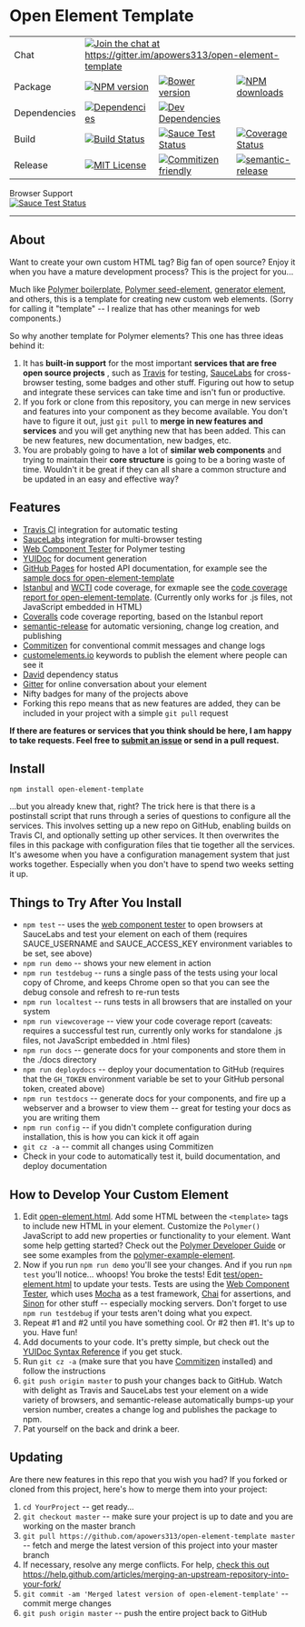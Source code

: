 # Open Element Template

<table>
	<tr> 
		<td>Chat</td> <td colspan=3><a href="https://gitter.im/apowers313/open-element-template?utm_source=badge&utm_medium=badge&utm_campaign=pr-badge&utm_content=badge"><img src="https://badges.gitter.im/Join%20Chat.svg" alt="Join the chat at https://gitter.im/apowers313/open-element-template"></a></td> 
	</tr>
	<tr>
		<td>Package</td> <td><a href="https://npmjs.org/package/open-element-template"><img src="http://img.shields.io/npm/v/open-element-template.svg?style=flat" alt="NPM version"></a></td> <td><a href="http://badge.fury.io/bo/open-element-template"><img src="https://badge.fury.io/bo/open-element-template.svg" alt="Bower version"></a>
</td>  <td><a href="https://npmjs.org/package/open-element-template"><img src="http://img.shields.io/npm/dm/open-element-template.svg?style=flat" alt="NPM downloads"></a></td> 
	</tr>
	<tr>
		<td>Dependencies</td> <td><a href="https://david-dm.org/apowers313/open-element-template#info=dependencies&view=table"><img src="https://david-dm.org/apowers313/open-element-template.svg" alt="Dependencies"></a></td> <td><a href="https://david-dm.org/apowers313/open-element-template#info=devDependencies&view=table"><img src="https://david-dm.org/apowers313/open-element-template/dev-status.svg" alt="Dev Dependencies"></a></td> <td></td> 
	</tr>
	<tr> 
		<td>Build</td> <td><a href="https://travis-ci.org/apowers313/open-element-template"><img src="https://travis-ci.org/apowers313/open-element-template.svg?branch=master" alt="Build Status"></a></td> <td><a href="https://saucelabs.com/u/apowers313"><img src="https://saucelabs.com/buildstatus/apowers313" alt="Sauce Test Status"></a></td> <td><a href="https://coveralls.io/github/apowers313/open-element-template?branch=master"><img src="https://coveralls.io/repos/apowers313/open-element-template/badge.svg?branch=master&service=github" alt="Coverage Status"></a></td> 
	</tr>
	<tr> 
		<td>Release</td> <td><a href="LICENSE"><img src="http://img.shields.io/badge/license-MIT-blue.svg?style=flat" alt="MIT License"></a>
</td> <td><a href="http://commitizen.github.io/cz-cli/"><img src="https://img.shields.io/badge/commitizen-friendly-brightgreen.svg" alt="Commitizen friendly"></a></td> <td><a href="https://github.com/semantic-release/semantic-release"><img src="https://img.shields.io/badge/%20%20%F0%9F%93%A6%F0%9F%9A%80-semantic--release-e10079.svg" alt="semantic-release"></a></td> 
	</tr>
</table>

Browser Support<br>
[![Sauce Test Status](https://saucelabs.com/browser-matrix/apowers313.svg)](https://saucelabs.com/u/apowers313)

---------------------------------------

## About
Want to create your own custom HTML tag? Big fan of open source? Enjoy it when you have a mature development process? This is the project for you...

Much like [Polymer boilerplate](https://github.com/webcomponents/polymer-boilerplate), [Polymer seed-element](https://github.com/polymerelements/seed-element), [generator element](https://github.com/webcomponents/generator-element), and others, this is a template for creating new custom web elements. (Sorry for calling it "template" -- I realize that has other meanings for web components.)

So why another template for Polymer elements? This one has three ideas behind it:

1. It has __built-in support__ for the most important __services that are free open source projects__
, such as [Travis](https://travis-ci.org/) for testing, [SauceLabs](https://saucelabs.com/home) for cross-browser testing, some badges and other stuff. Figuring out how to setup and integrate these services can take time and isn't fun or productive.
2. If you fork or clone from this repository, you can merge in new services and features into your component as they become available. You don't have to figure it out, just `git pull` to __merge in new features and services__ and you will get anything new that has been added. This can be new features, new documentation, new badges, etc.
3. You are probably going to have a lot of __similar web components__ and trying to maintain their __core structure__ is going to be a boring waste of time. Wouldn't it be great if they can all share a common structure and be updated in an easy and effective way?

## Features
* [Travis CI](https://travis-ci.org/) integration for automatic testing
* [SauceLabs](https://saucelabs.com/home) integration for multi-browser testing
* [Web Component Tester](https://github.com/Polymer/web-component-tester) for Polymer testing
* [YUIDoc](http://yui.github.io/yuidoc/) for document generation
* [GitHub Pages](https://pages.github.com/) for hosted API documentation, for example see the [sample docs for open-element-template](http://apowers313.github.io/open-element-template/)
* [Istanbul](https://gotwarlost.github.io/istanbul/) and [WCTI](https://www.npmjs.com/package/web-component-tester-istanbul) code coverage, for exmaple see the [code coverage report for open-element-template](http://apowers313.github.io/open-element-template/coverage). (Currently only works for .js files, not JavaScript embedded in HTML)
* [Coveralls](https://coveralls.io/) code coverage reporting, based on the Istanbul report
* [semantic-release](https://github.com/semantic-release/semantic-release) for automatic versioning, change log creation, and publishing
* [Commitizen](http://commitizen.github.io/cz-cli/) for conventional commit messages and change logs
* [customelements.io](https://customelements.io/) keywords to publish the element where people can see it
* [David](https://david-dm.org/) dependency status
* [Gitter](https://gitter.im) for online conversation about your element
* Nifty badges for many of the projects above
* Forking this repo means that as new features are added, they can be included in your project with a simple `git pull` request

__If there are features or services that you think should be here, I am happy to take requests. Feel free to [submit an issue](https://github.com/apowers313/open-element-template/issues) or send in a pull request.__ 

## Install

	npm install open-element-template

...but you already knew that, right? The trick here is that there is a postinstall script that runs through a series of questions to configure all the services. This involves setting up a new repo on GitHub, enabling builds on Travis CI, and optionally setting up other services. It then overwrites the files in this package with configuration files that tie together all the services. It's awesome when you have a configuration management system that just works together. Especially when you don't have to spend two weeks setting it up.

## Things to Try After You Install
* `npm test` -- uses the [web component tester](https://github.com/Polymer/web-component-tester) to open browsers at SauceLabs and test your element on each of them (requires SAUCE_USERNAME and SAUCE_ACCESS_KEY environment variables to be set, see above)
* `npm run demo` -- shows your new element in action
* `npm run testdebug` -- runs a single pass of the tests using your local copy of Chrome, and keeps Chrome open so that you can see the debug console and refresh to re-run tests
* `npm run localtest` -- runs tests in all browsers that are installed on your system
* `npm run viewcoverage` -- view your code coverage report (caveats: requires a successful test run, currently only works for standalone .js files, not JavaScript embedded in .html files)
* `npm run docs` -- generate docs for your components and store them in the ./docs directory
* `npm run deploydocs` -- deploy your documentation to GitHub (requires that the `GH_TOKEN` environment variable be set to your GitHub personal token, created above)
* `npm run testdocs` -- generate docs for your components, and fire up a webserver and a browser to view them -- great for testing your docs as you are writing them
* `npm run config` -- if you didn't complete configuration during installation, this is how you can kick it off again
* `git cz -a` -- commit all changes using Commitizen
* Check in your code to automatically test it, build documentation, and deploy documentation

## How to Develop Your Custom Element
1. Edit [open-element.html](open-element.html). Add some HTML between the `<template>` tags to include new HTML in your element. Customize the `Polymer()` JavaScript to add new properties or functionality to your element. Want some help getting started? Check out the [Polymer Developer Guide](https://www.polymer-project.org/1.0/docs/devguide/feature-overview.html) or see some examples from the [polymer-example-element](https://github.com/apowers313/polymer-example-element).
1. Now if you run `npm run demo` you'll see your changes. And if you run `npm test` you'll notice... whoops! You broke the tests! Edit [test/open-element.html](test/open-element.html) to update your tests. Tests are using the [Web Component Tester](https://github.com/Polymer/web-component-tester), which uses [Mocha](http://mochajs.org/) as a test framework, [Chai](http://chaijs.com/) for assertions, and [Sinon](http://sinonjs.org/) for other stuff -- especially mocking servers. Don't forget to use `npm run testdebug` if your tests aren't doing what you expect.
1. Repeat #1 and #2 until you have something cool. Or #2 then #1. It's up to you. Have fun!
1. Add documents to your code. It's pretty simple, but check out the [YUIDoc Syntax Reference](http://yui.github.io/yuidoc/syntax/) if you get stuck.
1. Run `git cz -a` (make sure that you have [Commitizen](http://commitizen.github.io/cz-cli/) installed) and follow the instructions
1. `git push origin master` to push your changes back to GitHub. Watch with delight as Travis and SauceLabs test your element on a wide variety of browsers, and semantic-release automatically bumps-up your version number, creates a change log and publishes the package to npm.
1. Pat yourself on the back and drink a beer.

## Updating
Are there new features in this repo that you wish you had? If you forked or cloned from this project, here's how to merge them into your project:

1. `cd YourProject` -- get ready...
2. `git checkout master` -- make sure your project is up to date and you are working on the master branch
3. `git pull https://github.com/apowers313/open-element-template master` -- fetch and merge the latest version of this project into your master branch
4. If necessary, resolve any merge conflicts. For help, [check this out](https://help.github.com/articles/resolving-a-merge-conflict-from-the-command-line/)
https://help.github.com/articles/merging-an-upstream-repository-into-your-fork/
5. `git commit -am 'Merged latest version of open-element-template'` -- commit merge changes
6. `git push origin master` -- push the entire project back to GitHub